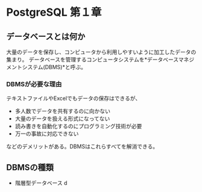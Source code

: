 # PostgreSQL 第１章

## データベースとは何か

大量のデータを保存し、コンピュータから利用しやすいように加工したデータの集まり。
データベースを管理するコンピュータシステムを*データベースマネジメントシステム(DBMS)*と呼ぶ。  

### DBMSが必要な理由
テキストファイルやExcelでもデータの保存はできるが、  
- 多人数でデータを共有するのに向かない  
- 大量のデータを扱える形式になってない  
- 読み書きを自動化するのにプログラミング技術が必要  
- 万一の事故に対応できない  

などのデメリットがある。DBMSはこれらすべてを解消できる。

## DBMSの種類

- 階層型データベース
d
